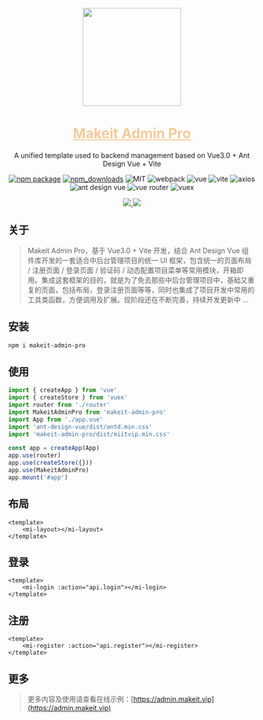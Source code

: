 <p align="center">
    <a href="https://admin.makeit.vip/">
        <img width="200" src="https://file.makeit.vip/MIIT/M00/00/00/ajRkHV_pUyOALE2LAAAtlj6Tt_s370.png">
    </a>
</p>

<h1 align="center">
    <a href="https://admin.makeit.vip/" target="_blank" style="color: #f6ca9d">
        Makeit Admin Pro
    </a>
</h1>

<div align="center">

A unified template used to backend management based on Vue3.0 + Ant Design Vue + Vite

[![npm package](https://img.shields.io/npm/v/makeit-admin-pro.svg?style=flat-square)](https://www.npmjs.org/package/makeit-admin-pro)
[![npm_downloads](http://img.shields.io/npm/dm/makeit-admin-pro.svg?style=flat-square)](http://www.npmtrends.com/makeit-admin-pro)
![MIT](https://img.shields.io/badge/license-MIT-ff69b4.svg)
![webpack](https://img.shields.io/badge/webpack-5.3.2-orange.svg)
![vue](https://img.shields.io/badge/vue-3.0.3-green.svg)
![vite](https://img.shields.io/badge/vite-1.0.0-yellow.svg)
![axios](https://img.shields.io/badge/axios-0.21.0-red.svg)
![ant design vue](https://img.shields.io/badge/ant%20design%20vue-2.0.0-blueviolet.svg)
![vue router](https://img.shields.io/badge/vue%20router-4.0.0-inactive.svg)
![vuex](https://img.shields.io/badge/vuex-4.0.0-informational.svg)

<a href="https://admin.makeit.vip/">
    <img src="https://file.makeit.vip/MIIT/M00/00/00/ajRkHV_AaACAOsS9AAKiYZr6iiw886.png">
</a>

<a href="https://admin.makeit.vip/">
    <img src="https://file.makeit.vip/MIIT/M00/00/00/ajRkHV_AaAaATms4AALLSSrBvlw858.png">
</a>
</div>

## 关于

> Makeit Admin Pro，基于 Vue3.0 + Vite 开发，结合 Ant Design Vue 组件库开发的一套适合中后台管理项目的统一 UI 框架，包含统一的页面布局 / 注册页面 / 登录页面 / 验证码 / 动态配置项目菜单等常用模块，开箱即用。集成这套框架的目的，就是为了免去那些中后台管理项目中，基础又重复的页面，包括布局，登录注册页面等等，同时也集成了项目开发中常用的工具类函数，方便调用及扩展。现阶段还在不断完善，持续开发更新中 ...

## 安装

```bash
npm i makeit-admin-pro
```

## 使用
```ts
import { createApp } from 'vue'
import { createStore } from 'vuex'
import router from './router'
import MakeitAdminPro from 'makeit-admin-pro'
import App from './app.vue'
import 'ant-design-vue/dist/antd.min.css'
import 'makeit-admin-pro/dist/miitvip.min.css'

const app = createApp(App)
app.use(router)
app.use(createStore({}))
app.use(MakeitAdminPro)
app.mount('#app')
```

## 布局
```vue
<template>
    <mi-layout></mi-layout>
</template>
```

## 登录
```vue
<template>
    <mi-login :action="api.login"></mi-login>
</template>
```

## 注册
```vue
<template>
    <mi-register :action="api.register"></mi-register>
</template>
```

## 更多
> 更多内容及使用请查看在线示例：[https://admin.makeit.vip](https://admin.makeit.vip)